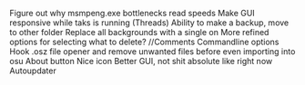 Figure out why msmpeng.exe bottlenecks read speeds
Make GUI responsive while taks is running (Threads)
Ability to make a backup, move to other folder
Replace all backgrounds with a single on
More refined options for selecting what to delete?
//Comments
Commandline options
Hook .osz file opener and remove unwanted files before even importing into osu
About button
Nice icon
Better GUI, not shit absolute like right now
Autoupdater